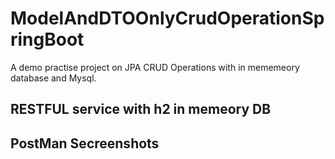 # ModelAndDTOOnlyCrudOperationSpringBoot
A demo practise project on JPA CRUD Operations with in mememeory database and Mysql.

## RESTFUL service with h2 in memeory DB
## PostMan Secreenshots


